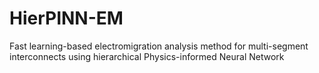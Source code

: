 # HierPINN-EM
Fast learning-based electromigration analysis method for multi-segment interconnects using hierarchical Physics-informed Neural Network
